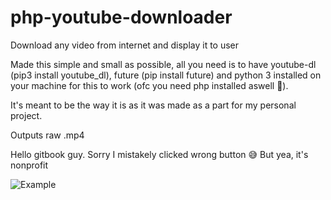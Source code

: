 # php-youtube-downloader
Download any video from internet and display it to user

Made this simple and small as possible, all you need is to have youtube-dl (pip3 install youtube_dl), future (pip install future) and python 3 installed on your machine for this to work (ofc you need php installed aswell 🤣).

It's meant to be the way it is as it was made as a part for my personal project.

Outputs raw .mp4


Hello gitbook guy. Sorry I mistakely clicked wrong button 😅 But yea, it's nonprofit

![Example](https://i.imgur.com/8Ri40UB.png)
